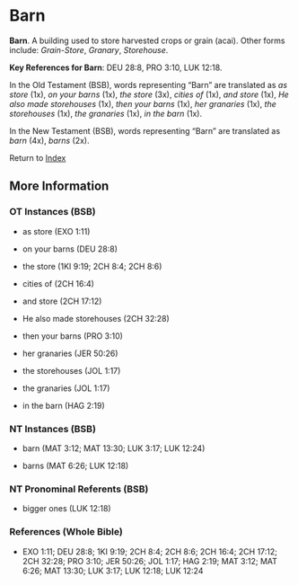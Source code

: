 # Barn
**Barn**. 
A building used to store harvested crops or grain (acai). 
Other forms include: 
*Grain-Store*, *Granary*, *Storehouse*. 


**Key References for Barn**: 
DEU 28:8, PRO 3:10, LUK 12:18. 


In the Old Testament (BSB), words representing “Barn” are translated as 
*as store* (1x), *on your barns* (1x), *the store* (3x), *cities of* (1x), *and store* (1x), *He also made storehouses* (1x), *then your barns* (1x), *her granaries* (1x), *the storehouses* (1x), *the granaries* (1x), *in the barn* (1x). 


In the New Testament (BSB), words representing “Barn” are translated as 
*barn* (4x), *barns* (2x). 


Return to [Index](00-Index.md)

## More Information

### OT Instances (BSB)

* as store (EXO 1:11)

* on your barns (DEU 28:8)

* the store (1KI 9:19; 2CH 8:4; 2CH 8:6)

* cities of (2CH 16:4)

* and store (2CH 17:12)

* He also made storehouses (2CH 32:28)

* then your barns (PRO 3:10)

* her granaries (JER 50:26)

* the storehouses (JOL 1:17)

* the granaries (JOL 1:17)

* in the barn (HAG 2:19)



### NT Instances (BSB)

* barn (MAT 3:12; MAT 13:30; LUK 3:17; LUK 12:24)

* barns (MAT 6:26; LUK 12:18)



### NT Pronominal Referents (BSB)

* bigger ones (LUK 12:18)



### References (Whole Bible)

* EXO 1:11; DEU 28:8; 1KI 9:19; 2CH 8:4; 2CH 8:6; 2CH 16:4; 2CH 17:12; 2CH 32:28; PRO 3:10; JER 50:26; JOL 1:17; HAG 2:19; MAT 3:12; MAT 6:26; MAT 13:30; LUK 3:17; LUK 12:18; LUK 12:24



